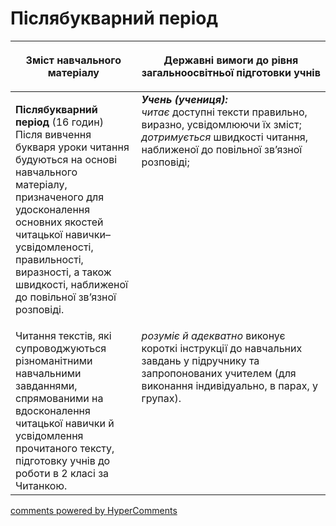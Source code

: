 <div id="hypercomments_widget" class="js-hypercomments-widget invisible"></div>

# Післябукварний період

<table>
<thead>
  <tr>
    <th width="40%" align="center"><p>Зміст навчального матеріалу</p></td>
    <th width="60%" align="center"><p>Державні вимоги до рівня загальноосвітньої підготовки учнів</p></td>
  </tr>
</thead>
<tbody>
  <tr>
    <td width="40%" style="vertical-align:top !important;">
    <p><b>Післябукварний період</b> (16 годин)<br>
Після вивчення букваря уроки читання будуються на основі  навчального матеріалу, призначеного для удосконалення основних якостей читацької навички–усвідомленості, правильності, виразності, а також швидкості, наближеної до повільної зв’язної розповіді.</td>
    <td width="60%" style="vertical-align:top !important;">
<i><b>Учень (учениця):</b></i><br>
<i>читає</i> доступні тексти правильно, виразно, усвідомлюючи їх зміст;<br>
<i>дотримується</i> швидкості читання, наближеної до повільної зв’язної розповіді;
<br></td>
  </tr>
  <tr>
    <td width="40%" style="vertical-align:top !important;">
    Читання текстів, які супроводжуються різноманітними навчальними завданнями, спрямованими на вдосконалення читацької навички й усвідомлення прочитаного тексту, підготовку учнів до роботи в 2 класі за Читанкою.</td>
    <td width="60%" style="vertical-align:top !important;">
<i>розуміє й адекватно</i> виконує короткі інструкції до навчальних завдань у підручнику та запропонованих учителем (для виконання індивідуально, в парах, у групах).<br></td>
  </tr>
</tbody>
</table>

<div class="js-hypercomments-container">
<a href="http://hypercomments.com" class="hc-link" title="comments widget">comments powered by HyperComments</a>
</div>